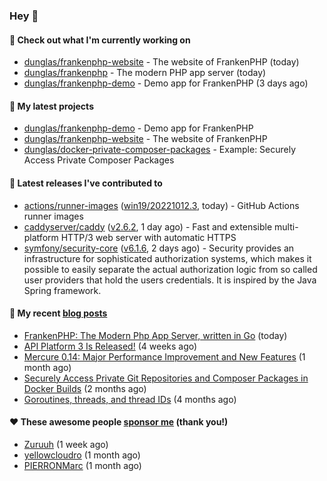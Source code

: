 ### Hey 👋

#### 👷 Check out what I'm currently working on

- [dunglas/frankenphp-website](https://github.com/dunglas/frankenphp-website) - The website of FrankenPHP (today)
- [dunglas/frankenphp](https://github.com/dunglas/frankenphp) - The modern PHP app server (today)
- [dunglas/frankenphp-demo](https://github.com/dunglas/frankenphp-demo) - Demo app for FrankenPHP (3 days ago)

#### 🌱 My latest projects

- [dunglas/frankenphp-demo](https://github.com/dunglas/frankenphp-demo) - Demo app for FrankenPHP
- [dunglas/frankenphp-website](https://github.com/dunglas/frankenphp-website) - The website of FrankenPHP
- [dunglas/docker-private-composer-packages](https://github.com/dunglas/docker-private-composer-packages) - Example: Securely Access Private Composer Packages

#### 🔭 Latest releases I've contributed to

- [actions/runner-images](https://github.com/actions/runner-images) ([win19/20221012.3](https://github.com/actions/runner-images/releases/tag/win19%2F20221012.3), today) - GitHub Actions runner images
- [caddyserver/caddy](https://github.com/caddyserver/caddy) ([v2.6.2](https://github.com/caddyserver/caddy/releases/tag/v2.6.2), 1 day ago) - Fast and extensible multi-platform HTTP/3 web server with automatic HTTPS
- [symfony/security-core](https://github.com/symfony/security-core) ([v6.1.6](https://github.com/symfony/security-core/releases/tag/v6.1.6), 2 days ago) - Security provides an infrastructure for sophisticated authorization systems, which makes it possible to easily separate the actual authorization logic from so called user providers that hold the users credentials. It is inspired by the Java Spring framework.

#### 📜 My recent [blog posts](https://dunglas.fr)

- [FrankenPHP: The Modern Php App Server, written in Go](https://dunglas.dev/2022/10/frankenphp-the-modern-php-app-server-written-in-go/) (today)
- [API Platform 3 Is Released!](https://dunglas.dev/2022/09/api-platform-3-is-released/) (4 weeks ago)
- [Mercure 0.14: Major Performance Improvement and New Features](https://dunglas.dev/2022/09/mercure-0-14/) (1 month ago)
- [Securely Access Private Git Repositories and Composer Packages in Docker Builds](https://dunglas.dev/2022/08/securely-access-private-git-repositories-and-composer-packages-in-docker-builds/) (2 months ago)
- [Goroutines, threads, and thread IDs](https://dunglas.dev/2022/05/goroutines-threads-and-thread-ids/) (4 months ago)

#### ❤️ These awesome people [sponsor me](https://github.com/sponsors/dunglas) (thank you!)

- [Zuruuh](https://github.com/Zuruuh) (1 week ago)
- [yellowcloudro](https://github.com/yellowcloudro) (1 month ago)
- [PIERRONMarc](https://github.com/PIERRONMarc) (1 month ago)

